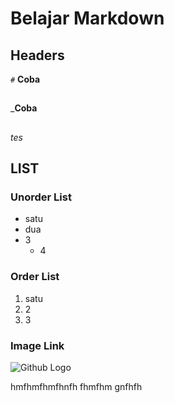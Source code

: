 # Belajar Markdown

## Headers

`#` 
**Coba**
##
_**Coba**
## 
_tes_

## LIST
### Unorder List
- satu
- dua
- 3
    - 4
### Order List
1. satu
2. 2
3. 3

### Image Link
![Github Logo](https://github.githubassets.com/images/modules/open_graph/github-mark.png)

hmfhmfhmfhnfh   fhmfhm  gnfhfh